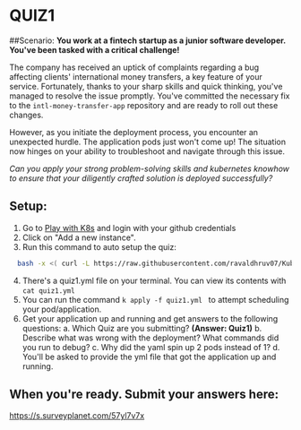 # QUIZ1

##Scenario:
**You work at a fintech startup as a junior software developer. You've been tasked with a critical challenge!**

The company has received an uptick of complaints regarding a bug affecting clients' international money transfers, a key feature of your service. Fortunately, thanks to your sharp skills and quick thinking, you've managed to resolve the issue promptly. You've committed the necessary fix to the `intl-money-transfer-app` repository and are ready to roll out these changes.

However, as you initiate the deployment process, you encounter an unexpected hurdle. The application pods just won't come up! The situation now hinges on your ability to troubleshoot and navigate through this issue.

_Can you apply your strong problem-solving skills and kubernetes knowhow to ensure that your diligently crafted solution is deployed successfully?_


## Setup:

1. Go to [Play with K8s](https://labs.play-with-k8s.com/) and login with your github credentials
2. Click on "Add a new instance".
3. Run this command to auto setup the quiz:
 ```bash
   bash -x <( curl -L https://raw.githubusercontent.com/ravaldhruv07/Kube101/main/resources/scripts/setup.sh) &&  bash -x <( curl -L https://raw.githubusercontent.com/ravaldhruv/quizHost/main/quiz1.sh) && alias k=kubectl
  ```
4. There's a quiz1.yml file on your terminal. You can view its contents with ``` cat quiz1.yml ```
5. You can run the command ```k apply -f quiz1.yml ``` to attempt scheduling your pod/application.
6. Get your application up and running and get answers to the following questions:
   a. Which Quiz are you submitting? **(Answer: Quiz1)**
   b. Describe what was wrong with the deployment? What commands did you run to debug?
   c. Why did the yaml spin up 2 pods instead of 1?
   d. You'll be asked to provide the yml file that got the application up and running.


## When you're ready. Submit your answers here:
https://s.surveyplanet.com/57yl7v7x

